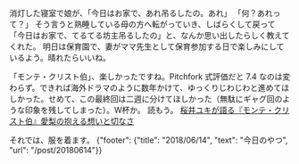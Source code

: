 消灯した寝室で娘が、「今日はお家で、あれ吊るしたの。あれ」
「何？あれって？」
そう言うと熟睡している母の方へ転がっていき、しばらくして戻って
「今日はお家で、てるてる坊主吊るしたの」と、なんか思い出したらしく教えてくれた。
明日は保育園で、妻がママ先生として保育参加する日で楽しみにしているよう。晴れたらいいね。

「モンテ・クリスト伯」、楽しかったですね。Pitchfork 式評価だと 7.4 なのは変わらず。できれば海外ドラマのように数年かけて、ゆっくりじわじわと進めてほしかった。せめて、この最終回は二週に分けてほしかった（無駄にギャグ回のような印象を残してしまった）。W杯か。
読もう。 [桜井ユキが語る『モンテ・クリスト伯』愛梨の抱える想いと切なさ](http://news.nicovideo.jp/watch/nw3539414)

それでは、服を着ます。
{"footer": {"title": "2018/06/14", "text": "今日のやつ", "url": "/post/20180614"}}